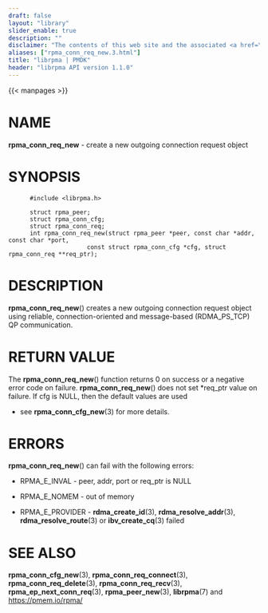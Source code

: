 ```yaml
---
draft: false
layout: "library"
slider_enable: true
description: ""
disclaimer: "The contents of this web site and the associated <a href=\"https://github.com/pmem\">GitHub repositories</a> are BSD-licensed open source."
aliases: ["rpma_conn_req_new.3.html"]
title: "librpma | PMDK"
header: "librpma API version 1.1.0"
---
```

{{< manpages >}}

[comment]: <> (SPDX-License-Identifier: BSD-3-Clause)
[comment]: <> (Copyright 2020-2022, Intel Corporation)

# NAME

**rpma_conn_req_new** - create a new outgoing connection request object

# SYNOPSIS

          #include <librpma.h>

          struct rpma_peer;
          struct rpma_conn_cfg;
          struct rpma_conn_req;
          int rpma_conn_req_new(struct rpma_peer *peer, const char *addr, const char *port,
                          const struct rpma_conn_cfg *cfg, struct rpma_conn_req **req_ptr);

# DESCRIPTION

**rpma_conn_req_new**() creates a new outgoing connection request object
using reliable, connection-oriented and message-based (RDMA_PS_TCP) QP
communication.

# RETURN VALUE

The **rpma_conn_req_new**() function returns 0 on success or a negative
error code on failure. **rpma_conn_req_new**() does not set \*req_ptr
value on failure. If cfg is NULL, then the default values are used

-   see **rpma_conn_cfg_new**(3) for more details.

# ERRORS

**rpma_conn_req_new**() can fail with the following errors:

-   RPMA_E\_INVAL - peer, addr, port or req_ptr is NULL

-   RPMA_E\_NOMEM - out of memory

-   RPMA_E\_PROVIDER - **rdma_create_id**(3), **rdma_resolve_addr**(3),
    **rdma_resolve_route**(3) or **ibv_create_cq**(3) failed

# SEE ALSO

**rpma_conn_cfg_new**(3), **rpma_conn_req_connect**(3),
**rpma_conn_req_delete**(3), **rpma_conn_req_recv**(3),
**rpma_ep_next_conn_req**(3), **rpma_peer_new**(3), **librpma**(7) and
https://pmem.io/rpma/
